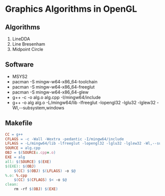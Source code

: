 # Graphics Algorithms in OpenGL
## Algorithms

1. LineDDA
2. Line Bresenham
3. Midpoint Circle

## Software 

- MSYS2
- pacman -S mingw-w64-x86_64-toolchain
- pacman -S mingw-w64-x86_64-freeglut
- pacman -S mingw-w64-x86_64-glew
- g++ -c -o alg.o alg.cpp -I/mingw64/include
- g++ -o alg alg.o -L/mingw64/lib -lfreeglut -lopengl32 -lglu32 -lglew32 -Wl,--subsystem,windows

## Makefile

```makefile
CC = g++
CFLAGS = -c -Wall -Wextra -pedantic -I/mingw64/include
LFLAGS = -L/mingw64/lib -lfreeglut -lopengl32 -lglu32 -lglew32 -Wl,--subsystem,windows
SOURCE = alg.cpp
OBJ = $(SOURCE:.cpp=.o)
EXE = alg
all: $(SOURCE) $(EXE)
$(EXE): $(OBJ)
	$(CC) $(OBJ) $(LFLAGS) -o $@
%.o: %.cpp
	$(CC) $(CFLAGS) $< -o $@
clean:
	rm -rf $(OBJ) $(EXE)
```

